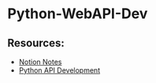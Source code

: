 # Python-WebAPI-Dev

## Resources:
- <a href="https://www.notion.so/danielzezhengjiang/Python-WebAPI-Dev-060bc0e8e7cc4fa5aadf1113eb16ee9e" target="_blank">Notion Notes</a>
- <a href="https://www.youtube.com/watch?v=0sOvCWFmrtA&t=201s" target="_blank">Python API Development</a>